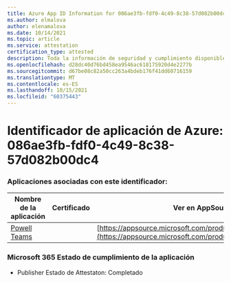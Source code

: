 ```yaml
---
title: Azure App ID Information for 086ae3fb-fdf0-4c49-8c38-57d082b00dc4
ms.author: elmalova
author: elenamalova
ms.date: 10/14/2021
ms.topic: article
ms.service: attestation
certification_type: attested
description: Toda la información de seguridad y cumplimiento disponible para 086ae3fb-fdf0-4c49-8c38-57d082b00dc4.
ms.openlocfilehash: d28dc40d76bd458ea9546ac618175920d4e2277b
ms.sourcegitcommit: d67be08c82a50cc263a4bdeb176f41dd60716159
ms.translationtype: MT
ms.contentlocale: es-ES
ms.lasthandoff: 10/15/2021
ms.locfileid: "60375443"
---
```

# <a name="azure-app-id-086ae3fb-fdf0-4c49-8c38-57d082b00dc4"></a>Identificador de aplicación de Azure: 086ae3fb-fdf0-4c49-8c38-57d082b00dc4


### <a name="apps-associated-with-this-id"></a>Aplicaciones asociadas con este identificador:
| **Nombre de la aplicación** | **Certificado** | **Ver en AppSource** |
|--------------|---------------|-----------------------|
| [Powell Teams](https://docs.microsoft.com/microsoft-365-app-certification/forward/WA200001585) |  | [https://appsource.microsoft.com/product/office/WA200001585](https://appsource.microsoft.com/product/office/WA200001585) |

### <a name="microsoft-365-app-compliance-status"></a>Microsoft 365 Estado de cumplimiento de la aplicación
- Publisher Estado de Attestaton: Completado
